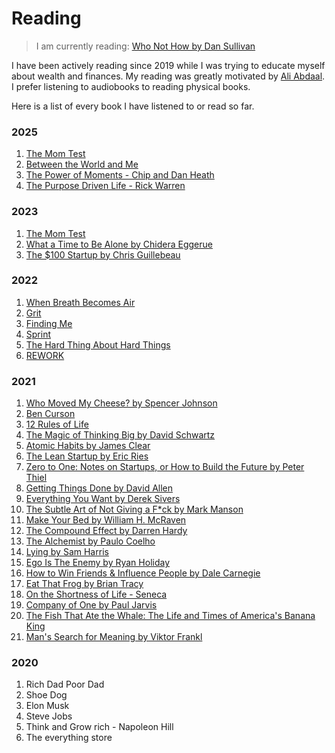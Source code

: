 # Reading

> I am currently reading: [Who Not How by Dan Sullivan]()

I have been actively reading since 2019 while I was trying to educate myself about wealth and finances. My reading was greatly motivated by [Ali Abdaal](https://aliabdaal.com/). I prefer listening to audiobooks to reading physical books. 

Here is a list of every book I have listened to or read so far. 

### 2025
1. [The Mom Test]()
2. [Between the World and Me]()
3. [The Power of Moments - Chip and Dan Heath]()
4. [The Purpose Driven Life - Rick Warren]()

### 2023
1. [The Mom Test]()
2. [What a Time to Be Alone by Chidera Eggerue]()
3. [The $100 Startup by Chris Guillebeau]()

### 2022
1. [When Breath Becomes Air]()
2. [Grit]()
3. [Finding Me]()
4. [Sprint]()
5. [The Hard Thing About Hard Things]()
6. [REWORK](https://37signals.com/books/#rework)

### 2021
1. [Who Moved My Cheese? by Spencer Johnson]()
2. [Ben Curson]()
3. [12 Rules of Life]()
4. [The Magic of Thinking Big by David Schwartz]()
5. [Atomic Habits by James Clear]()
6. [The Lean Startup by Eric Ries](https://www.amazon.com/Lean-Startup-Entrepreneurs-Continuous-Innovation/dp/0307887898)
7. [Zero to One: Notes on Startups, or How to Build the Future by Peter Thiel](https://www.amazon.com/Zero-One-Notes-Startups-Future/dp/0804139296)
8. [Getting Things Done by David Allen]()
9. [Everything You Want by Derek Sivers]()
10. [The Subtle Art of Not Giving a F*ck by Mark Manson]()
11. [Make Your Bed by William H. McRaven]()
12. [The Compound Effect by Darren Hardy]()
13. [The Alchemist by Paulo Coelho]()
14. [Lying by Sam Harris]()
15. [Ego Is The Enemy by Ryan Holiday]()
16. [How to Win Friends & Influence People by Dale Carnegie]()
17. [Eat That Frog by Brian Tracy]()
18. [On the Shortness of Life - Seneca]()
19. [Company of One by Paul Jarvis]()
20. [The Fish That Ate the Whale: The Life and Times of America's Banana King]()
21. [Man's Search for Meaning by Viktor Frankl]()


### 2020
1. Rich Dad Poor Dad
2. Shoe Dog
3. Elon Musk
4. Steve Jobs
5. Think and Grow rich - Napoleon Hill
6. The everything store 





